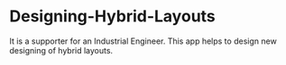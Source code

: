 # Designing-Hybrid-Layouts
It is a supporter for an Industrial Engineer. This app helps to design new designing of hybrid layouts.
